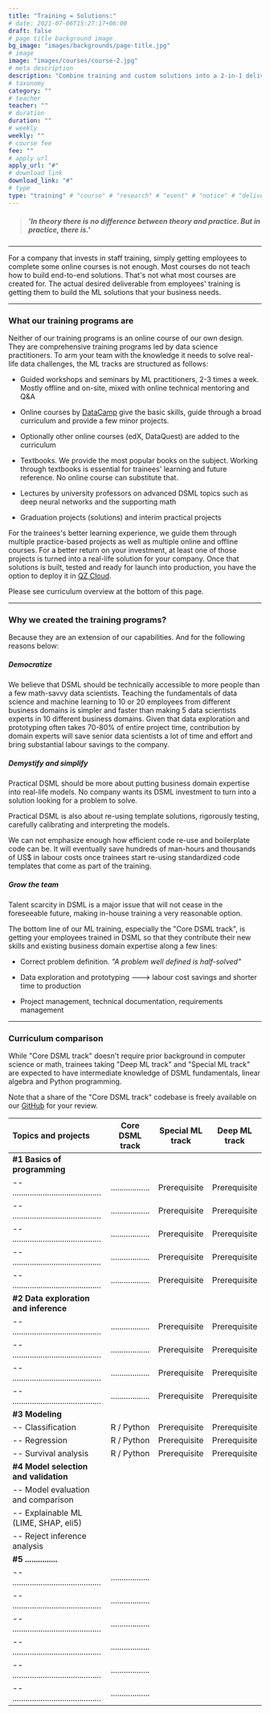 ```yaml
---
title: "Training = Solutions:"
# date: 2021-07-06T15:27:17+06:00
draft: false
# page title background image
bg_image: "images/backgrounds/page-title.jpg"
# image
image: "images/courses/course-2.jpg"
# meta description
description: "Combine training and custom solutions into a 2-in-1 deliverable"
# taxonomy
category: ""
# teacher
teacher: ""
# duration
duration: ""
# weekly
weekly: ""
# course fee
fee: ""
# apply url
apply_url: "#"
# download link
download_link: "#"
# type
type: "training" # "course" # "research" # "event" # "notice" # "deliverables" # "training"
---
```


> ##### _'In theory there is no difference between theory and practice. But in practice, there is.'_

***

For a company that invests in staff training, simply getting employees
to complete some online courses is not enough. Most courses do not teach
how to build end-to-end solutions.
That's not what most courses are created for.
The actual desired deliverable from employees' training is getting them
to build the ML solutions that your business needs.

***

### What our training programs are

Neither of our training programs is an online course of our own design.
They are comprehensive training programs led by data science practitioners.
To arm your team with the knowledge it needs to solve real-life data challenges,
the ML tracks are structured as follows:

* Guided workshops and seminars by ML practitioners, 2-3 times a week.
  Mostly offline and on-site, mixed with online technical mentoring and Q&A

* Online courses by [DataCamp](https://www.datacamp.com) give the basic
  skills, guide through a broad curriculum and provide a few minor projects.

* Optionally other online courses (edX, DataQuest) are added to the curriculum

* Textbooks. We provide the most popular books on the subject.
  Working through textbooks is essential for trainees' learning and future
  reference. No online course can substitute that.

* Lectures by university professors on advanced DSML topics such as deep neural
  networks and the supporting math

* Graduation projects (solutions) and interim practical projects

For the trainees's better learning experience, we guide them through multiple
practice-based projects as well as multiple online and offline courses.
For a better return on your investment, at least one of those projects
is turned into a real-life solution for your company.
Once that solutions is built, tested and ready for launch into production,
you have the option to deploy it in [QZ Cloud](/product/qauzativ_cloud).

Please see curriculum overview at the bottom of this page.

***

### Why we created the training programs?

Because they are an extension of our capabilities.
And for the following reasons below:

##### Democratize

We believe that DSML should be technically accessible to more people than
a few math-savvy data scientists.
Teaching the fundamentals of data science and machine learning to 10 or 20
employees from different business domains is simpler and faster than making
5 data scientists experts in 10 different business domains.
Given that data exploration and prototyping often takes 70-80% of entire project
time, contribution by domain experts will save senior data scientists a lot of
time and effort and bring substantial labour savings to the company.

##### Demystify and simplify

Practical DSML should be more about putting business domain expertise into
real-life models. No company wants its DSML investment to turn into a solution
looking for a problem to solve.

Practical DSML is also about re-using template solutions, rigorously testing,
carefully calibrating and interpreting the models.

We can not emphasize enough how efficient code re-use and boilerplate code
can be. It will eventually save hundreds of man-hours and thousands of US$
in labour costs once trainees start re-using standardized code templates that
come as part of the training.

##### Grow the team

Talent scarcity in DSML is a major issue that will not cease in the foreseeable
future, making in-house training a very reasonable option.

The bottom line of our ML training, especially the "Core DSML track", is getting
your employees trained in DSML so that they contribute their new skills
and existing business domain expertise along a few lines:

* Correct problem definition. *"A problem well defined is half-solved"*

* Data exploration and prototyping ---> labour cost savings and shorter time to production

* Project management, technical documentation, requirements management

***

### Curriculum comparison

While "Core DSML track" doesn't require prior background in computer science
or math, trainees taking "Deep ML track" and "Special ML track" are expected
to have intermediate knowledge of DSML fundamentals, linear algebra and Python
programming.

Note that a share of the "Core DSML track" codebase is freely available
on our [GitHub](https://www.github.com/Qauzativ) for your review.

| Topics and projects                          | Core DSML track    | Special ML track   | Deep ML track      |
|:-------------------------------------------- |:------------------:|:------------------:|:------------------:|
| **#1 Basics of programming**                 |                    |                    |                    |
| -- ......................................... | .................. | Prerequisite       | Prerequisite       |
| -- ......................................... | .................. | Prerequisite       | Prerequisite       |
| -- ......................................... | .................. | Prerequisite       | Prerequisite       |
| -- ......................................... | .................. | Prerequisite       | Prerequisite       |
| -- ......................................... | .................. | Prerequisite       | Prerequisite       |
| **#2 Data exploration and inference**        |                    |                    |                    |
| -- ......................................... | .................. | Prerequisite       | Prerequisite       |
| -- ......................................... | .................. | Prerequisite       | Prerequisite       |
| -- ......................................... | .................. | Prerequisite       | Prerequisite       |
| -- ......................................... | .................. | Prerequisite       | Prerequisite       |
| **#3 Modeling**                              |                    |                    |                    |
| -- Classification                            | R / Python         | Prerequisite       | Prerequisite       |
| -- Regression                                | R / Python         | Prerequisite       | Prerequisite       |
| -- Survival analysis                         | R / Python         | Prerequisite       | Prerequisite       |
| **#4 Model selection and validation**        |                    |                    |                    |
| -- Model evaluation and comparison           |                    |                    |                    |
| -- Explainable ML (LIME, SHAP, eli5)         |                    |                    |                    |
| -- Reject inference analysis                 |                    |                    |                    |
| **#5 ...............**                       |                    |                    |                    |
| -- ......................................... | .................. |                    |                    |
| -- ......................................... | .................. |                    |                    |
| -- ......................................... | .................. |                    |                    |
| -- ......................................... | .................. |                    |                    |
| -- ......................................... | .................. |                    |                    |
| -- ......................................... | .................. |                    |                    |
